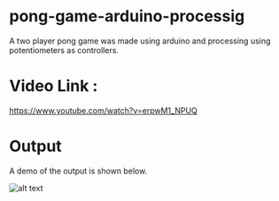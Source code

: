 # pong-game-arduino-processig
A two player pong game was made using arduino and processing using potentiometers as controllers.

# Video Link : 
https://www.youtube.com/watch?v=erpwM1_NPUQ

# Output
A demo of the output is shown below.

![alt text](https://github.com/hasibzunair/pong-game-arduino-processig/blob/master/tennis.PNG)
